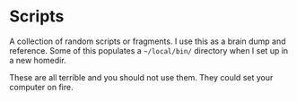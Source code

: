 # Scripts

A collection of random scripts or fragments. I use this as a brain dump and reference. Some of this populates a ``~/local/bin/`` directory when I set up in a new homedir.

These are all terrible and you should not use them. They could set your computer on fire.


